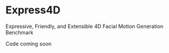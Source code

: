 # Express4D
Expressive, Friendly, and Extensible 4D Facial Motion Generation Benchmark

Code coming soon
